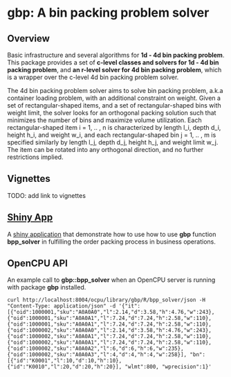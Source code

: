 <!-- README.md is generated from README.Rmd. Please edit that file -->
**gbp: A bin packing problem solver**
=====================================

Overview
--------

Basic infrastructure and several algorithms for **1d - 4d bin packing problem**. This package provides a set of **c-level classes and solvers for 1d - 4d bin packing problem**, and **an r-level solver for 4d bin packing problem**, which is a wrapper over the c-level 4d bin packing problem solver.

The 4d bin packing problem solver aims to solve bin packing problem, a.k.a container loading problem, with an additional constraint on weight. Given a set of rectangular-shaped items, and a set of rectangular-shaped bins with weight limit, the solver looks for an orthogonal packing solution such that minimizes the number of bins and maximize volume utilization. Each rectangular-shaped item i = 1, .. , n is characterized by length l\_i, depth d\_i, height h\_i, and weight w\_i, and each rectangular-shaped bin j = 1, .. , m is specified similarly by length l\_j, depth d\_j, height h\_j, and weight limit w\_j. The item can be rotated into any orthogonal direction, and no further restrictions implied.

Vignettes
---------

TODO: add link to vignettes

[Shiny App](https://gyang.shinyapps.io/gbp_app/)
------------------------------------------------

A [shiny application](https://gyang.shinyapps.io/gbp_app/) that demonstrate how to use how to use **gbp** function **bpp\_solver** in fulfilling the order packing process in business operations.

OpenCPU API
-----------

An example call to **gbp::bpp\_solver** when an OpenCPU server is running with package **gbp** installed.

    curl http://localhost:8004/ocpu/library/gbp/R/bpp_solver/json -H "Content-Type: application/json" -d '{"it":[{"oid":1000001,"sku":"A0A0A0","l":2.14,"d":3.58,"h":4.76,"w":243},{"oid":1000001,"sku":"A0A0A1","l":7.24,"d":7.24,"h":2.58,"w":110},{"oid":1000001,"sku":"A0A0A1","l":7.24,"d":7.24,"h":2.58,"w":110},{"oid":1000002,"sku":"A0A0A0","l":2.14,"d":3.58,"h":4.76,"w":243},{"oid":1000002,"sku":"A0A0A1","l":7.24,"d":7.24,"h":2.58,"w":110},{"oid":1000002,"sku":"A0A0A1","l":7.24,"d":7.24,"h":2.58,"w":110},{"oid":1000002,"sku":"A0A0A2","l":6,"d":6,"h":6,"w":235},{"oid":1000002,"sku":"A0A0A3","l":4,"d":4,"h":4,"w":258}], "bn":[{"id":"K0001","l":10,"d":10,"h":10},{"id":"K0010","l":20,"d":20,"h":20}], "wlmt":800, "wprecision":1}'
